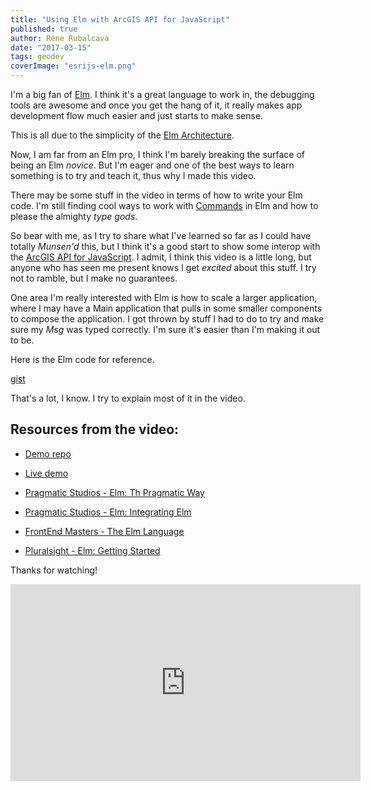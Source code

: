 ```yaml
---
title: "Using Elm with ArcGIS API for JavaScript"
published: true
author: Rene Rubalcava
date: "2017-03-15"
tags: geodev
coverImage: "esrijs-elm.png"
---
```


I'm a big fan of [Elm](http://elm-lang.org/). I think it's a great language to work in, the debugging tools are awesome and once you get the hang of it, it really makes app development flow much easier and just starts to make sense.

This is all due to the simplicity of the [Elm Architecture](https://guide.elm-lang.org/architecture/).

Now, I am far from an Elm pro, I think I'm barely breaking the surface of being an Elm _novice_. But I'm eager and one of the best ways to learn something is to try and teach it, thus why I made this video.

There may be some stuff in the video in terms of how to write your Elm code. I'm still finding cool ways to work with [Commands](https://www.elm-tutorial.org/en/03-subs-cmds/02-commands.html) in Elm and how to please the almighty _type gods_.

So bear with me, as I try to share what I've learned so far as I could have totally _Munsen'd_ this, but I think it's a good start to show some interop with the [ArcGIS API for JavaScript](https://developers.arcgis.com/javascript/). I admit, I think this video is a little long, but anyone who has seen me present knows I get _excited_ about this stuff. I try not to ramble, but I make no guarantees.

One area I'm really interested with Elm is how to scale a larger application, where I may have a Main application that pulls in some smaller components to compose the application. I got thrown by stuff I had to do to try and make sure my _Msg_ was typed correctly. I'm sure it's easier than I'm making it out to be.

Here is the Elm code for reference.

[gist](https://gist.github.com/odoe/d5eb36e4924745b03bc11614db70b3f9)

That's a lot, I know. I try to explain most of it in the video.

## Resources from the video:

- [Demo repo](https://github.com/odoe/elm-jsapi4)
- [Live demo](https://odoe.github.io/elm-jsapi4)
    
- [Pragmatic Studios - Elm: Th Pragmatic Way](https://pragmaticstudio.com/elm)
    
- [Pragmatic Studios - Elm: Integrating Elm](https://pragmaticstudio.com/courses/integrating-elm)
- [FrontEnd Masters - The Elm Language](https://frontendmasters.com/courses/elm/)
- [Pluralsight - Elm: Getting Started](https://app.pluralsight.com/library/courses/elm-getting-started/table-of-contents)

Thanks for watching!

<iframe width="560" height="315" src="https://www.youtube.com/embed/773PkqI5QzA" frameborder="0" allowfullscreen></iframe>

